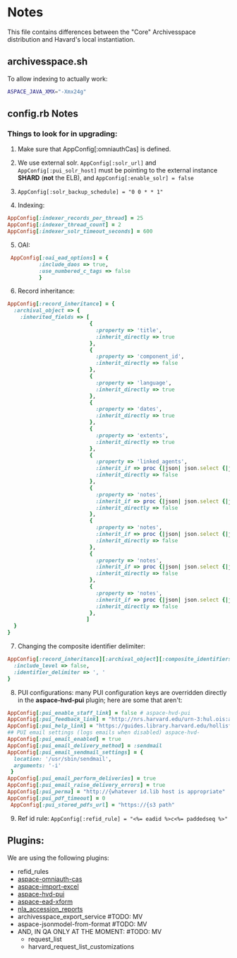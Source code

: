 # Notes

This file contains differences between the "Core" Archivesspace distribution and Havard's local instantiation.

## archivesspace.sh

To allow indexing to actually work:

```bash
ASPACE_JAVA_XMX="-Xmx24g"
```

## config.rb Notes

### Things to look for in upgrading:

1. Make sure that AppConfig[:omniauthCas] is defined.
2. We use external solr.  `AppConfig[:solr_url]` and `AppConfig[:pui_solr_host]` must be pointing to the external instance **SHARD** (**not** the ELB), and `AppConfig[:enable_solr] = false`

3. `AppConfig[:solr_backup_schedule] = "0 0 * * 1"`
4. Indexing:  
```ruby
AppConfig[:indexer_records_per_thread] = 25  
AppConfig[:indexer_thread_count] = 2  
AppConfig[:indexer_solr_timeout_seconds] = 600 
```
5. OAI:
```ruby
 AppConfig[:oai_ead_options] = {
          :include_daos => true,
          :use_numbered_c_tags => false
          }

```
6. Record inheritance:

```ruby
AppConfig[:record_inheritance] = {
  :archival_object => {
    :inherited_fields => [
                          {
                            :property => 'title',
                            :inherit_directly => true
                          },
                          {
                            :property => 'component_id',
                            :inherit_directly => false
                          },
                          {
                            :property => 'language',
                            :inherit_directly => true
                          },
                          {
                            :property => 'dates',
                            :inherit_directly => true
                          },
                          {
                            :property => 'extents',
                            :inherit_directly => true
                          },
                          {
                            :property => 'linked_agents',
                            :inherit_if => proc {|json| json.select {|j| j['role'] == 'creator'} },
                            :inherit_directly => false
                          },
                          {
                            :property => 'notes',
                            :inherit_if => proc {|json| json.select {|j| j['type'] == 'accessrestrict'} },
                            :inherit_directly => false
                          },
                          {
                            :property => 'notes',
                            :inherit_if => proc {|json| json.select {|j| j['type'] == 'scopecontent'} },
                            :inherit_directly => false
                          },
                          {
                            :property => 'notes',
                            :inherit_if => proc {|json| json.select {|j| j['type'] == 'langmaterial'} },
                            :inherit_directly => false
                          },
                          {
                            :property => 'notes',
                            :inherit_if => proc {|json| json.select {|j| j['type'] == 'physloc'} },
                            :inherit_directly => false
                          },
                         ]
  }
}
```

7. Changing the composite identifier delimiter:
```ruby
AppConfig[:record_inheritance][:archival_object][:composite_identifiers] = {
  :include_level => false,
  :identifier_delimiter => ', '
}
```
8. PUI configurations:  many PUI configuration keys are overridden directly in the **aspace-hvd-pui** plugin; here are some that aren't:
```ruby
AppConfig[:pui_enable_staff_link] = false # aspace-hvd-pui
AppConfig[:pui_feedback_link] = "http://nrs.harvard.edu/urn-3:hul.ois:archivesdiscovery"
AppConfig[:pui_help_link] = "https://guides.library.harvard.edu/hollisforarchivaldiscovery"
## PUI email settings (logs emails when disabled) aspace-hvd- 
AppConfig[:pui_email_enabled] = true  
AppConfig[:pui_email_delivery_method] = :sendmail 
AppConfig[:pui_email_sendmail_settings] = {  
  location: '/usr/sbin/sendmail',          
  arguments: '-i' 
 }   
AppConfig[:pui_email_perform_deliveries] = true  
AppConfig[:pui_email_raise_delivery_errors] = true    
AppConfig[:pui_perma] = "http://{whatever id.lib host is appropriate"
AppConfig[:pui_pdf_timeout] = 0
 AppConfig[:pui_stored_pdfs_url] = "https://{s3 path"
```
9. Ref id rule:
`AppConfig[:refid_rule] = "<%= eadid %>c<%= paddedseq %>"`
## Plugins:

We are using the following plugins:
* refid_rules
* [aspace-omniauth-cas](https://github.com/harvard-library/aspace-omniauth-cas)
* [aspace-import-excel](https://github.com/harvard-library/aspace-import-excel)
* [aspace-hvd-pui](https://github.com/harvard-library/aspace-hvd-pui)
* [aspace-ead-xform](https://github.com/harvard-library/aspace-ead-xform)
* [nla_accession_reports](https://github.com/harvard-library/nla_accession_reports)
* archivesspace_export_service #TODO: MV
* aspace-jsonmodel-from-format #TODO: MV
*  AND, IN QA ONLY AT THE MOMENT: #TODO: MV
   * request_list
   * harvard_request_list_customizations

